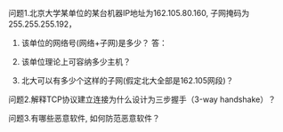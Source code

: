 问题1.北京大学某单位的某台机器IP地址为162.105.80.160, 子网掩码为255.255.255.192，
1) 该单位的网络号(网络+子网)是多少？
答：
2) 该单位理论上可容纳多少主机？

3) 北大可以有多少个这样的子网(假定北大全部是162.105网段)？

问题2.解释TCP协议建立连接为什么设计为三步握手（3-way handshake）？

问题3.有哪些恶意软件, 如何防范恶意软件？
